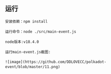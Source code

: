##  运行

    安装依赖：npm install
    
    运行命令：node ./src/main-event.js
    
    node版本:v18.4.0
    
    运行main-event.js截图:
    
    ![image](https://github.com/DDLOVECC/polkadot-event/blob/master/11.png)
